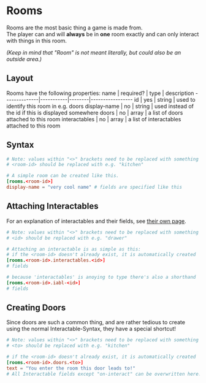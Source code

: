 # Rooms
Rooms are the most basic thing a game is made from.  
The player can and will **always** be in **one** room exactly and can only interact with things in this room.  

*(Keep in mind that "Room" is not meant literally, but could also be an outside area.)*

## Layout

Rooms have the following properties:
 name         | required? | type   | description
--------------|-----------|--------|-----------------
id            | yes       | string | used to identify this room in e.g. doors
display-name  | no        | string | used instead of the id if this is displayed somewhere
doors         | no        | array  | a list of doors attached to this room
interactables | no        | array  | a list of interactables attached to this room

## Syntax
```toml
# Note: values within "<>" brackets need to be replaced with something
# <room-id> should be replaced with e.g. "kitchen"

# A simple room can be created like this. 
[rooms.<room-id>]
display-name = "very cool name" # fields are specified like this
```
## Attaching Interactables
For an explanation of interactables and their fields, see [their own page](Interactables.md).

```toml
# Note: values within "<>" brackets need to be replaced with something
# <id> should be replaced with e.g. "drawer"

# Attaching an interactable is as simple as this:
# if the <room-id> doesn't already exist, it is automatically created 
[rooms.<room-id>.interactables.<id>]
# fields

# because 'interactables' is anoying to type there's also a shorthand
[rooms.<room-id>.iabl-<id>]
# fields

```

## Creating Doors
Since doors are such a common thing, and are rather tedious to create using
the normal Interactable-Syntax, they have a special shortcut!

```toml
# Note: values within "<>" brackets need to be replaced with something
# <to> should be replaced with e.g. "kitchen"

# if the <room-id> doesn't already exist, it is automatically created 
[rooms.<room-id>.doors.<to>]
text = "You enter the room this door leads to!"
# All Interactable fields except "on-interact" can be overwritten here!

```

